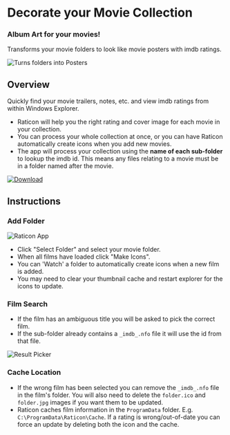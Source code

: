 # Decorate your Movie Collection

### Album Art for your movies!
Transforms your movie folders to look like movie posters with imdb ratings.

![Turns folders into Posters](https://cloud.githubusercontent.com/assets/1028741/3223815/a88088fa-f028-11e3-93b0-14ee8e821542.png)

## Overview

Quickly find your movie trailers, notes, etc. and view imdb ratings from within Windows Explorer.

* Raticon will help you the right rating and cover image for each movie in your collection.
* You can process your whole collection at once, or you can have Raticon automatically create icons when you add new movies.
* The app will process your collection using the **name of each sub-folder** to lookup the imdb id. This means any files relating to a movie must be in a folder named after the movie.


[ ![Download](https://cloud.githubusercontent.com/assets/1028741/4921172/38cadd08-6508-11e4-947d-c95c6a97e5e6.png) ](https://github.com/Jamedjo/Raticon/releases/latest)

## Instructions

### Add Folder

![Raticon App](https://cloud.githubusercontent.com/assets/1028741/4921034/28f90770-6507-11e4-95d5-eacf8739e808.png)

* Click "Select Folder" and select your movie folder.
* When all films have loaded click "Make Icons".
* You can 'Watch' a folder to automatically create icons when a new film is added.
* You may need to clear your thumbnail cache and restart explorer for the icons to update.

### Film Search

* If the film has an ambiguous title you will be asked to pick the correct film.
* If the sub-folder already contains a `_imdb_.nfo` file it will use the id from that file.

![Result Picker](https://cloud.githubusercontent.com/assets/1028741/3213279/4801a01e-ef87-11e3-83c9-cb14500f8b53.png)

### Cache Location

* If the wrong film has been selected you can remove the `_imdb_.nfo` file in the film's folder. You will also need to delete the `folder.ico` and `folder.jpg` images if you want them to be updated.
* Raticon caches film information in the `ProgramData` folder. E.g. `C:\ProgramData\Raticon\Cache`. If a rating is wrong/out-of-date you can force an update by deleting both the icon and the cache.